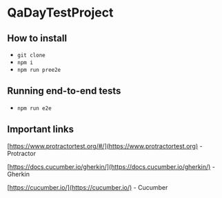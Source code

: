 # QaDayTestProject

## How to install

- `git clone`
- `npm i`
- `npm run pree2e`

## Running end-to-end tests

- `npm run e2e`

## Important links

[https://www.protractortest.org/#/](https://www.protractortest.org) - Protractor

[https://docs.cucumber.io/gherkin/](https://docs.cucumber.io/gherkin/) - Gherkin

[https://cucumber.io/](https://cucumber.io/) - Cucumber
